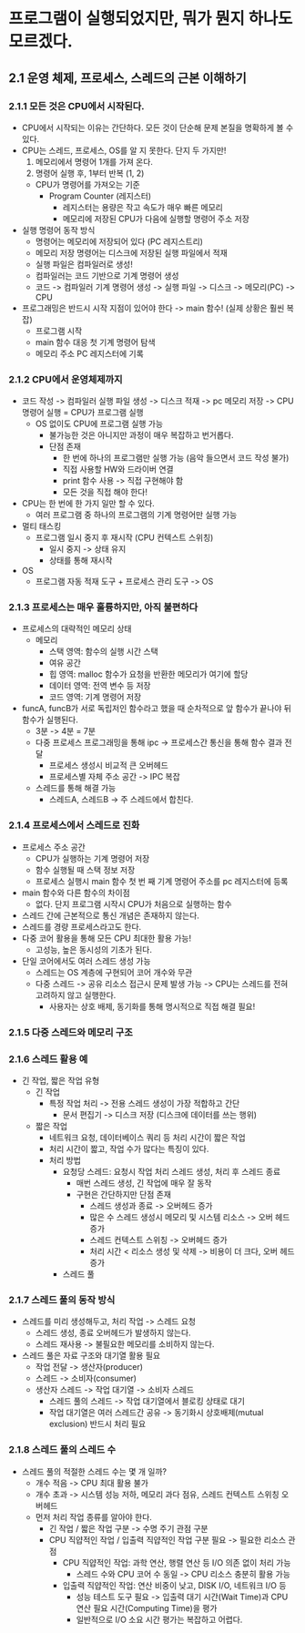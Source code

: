 # 프로그램이 실행되었지만, 뭐가 뭔지 하나도 모르겠다.

## 2.1 운영 체제, 프로세스, 스레드의 근본 이해하기

### 2.1.1 모든 것은 CPU에서 시작된다.
- CPU에서 시작되는 이유는 간단하다. 모든 것이 단순해 문제 본질을 명확하게 볼 수 있다.
- CPU는 스레드, 프로세스, OS를 알 지 못한다. 단지 두 가지만!
  1. 메모리에서 명령어 1개를 가져 온다.
  2. 명령어 실행 후, 1부터 반복 (1, 2)
  - CPU가 명령어를 가져오는 기준
    - Program Counter (레지스터)
      - 레지스터는 용량은 작고 속도가 매우 빠른 메모리
      - 메모리에 저장된 CPU가 다음에 실행할 명령어 주소 저장
- 실행 명령어 동작 방식
  - 명령어는 메모리에 저장되어 있다 (PC 레지스트리)
  - 메모리 저장 명령어는 디스크에 저장된 실행 파일에서 적재 
  - 실행 파일은 컴파일러로 생성!
  - 컴파일러는 코드 기반으로 기계 명령어 생성
  - 코드 -> 컴파일러 기계 명령어 생성 -> 실행 파일 -> 디스크 -> 메모리(PC) -> CPU
- 프로그래밍은 반드시 시작 지점이 있어야 한다 -> main 함수! (실제 상황은 훨씬 복잡)
  - 프로그램 시작
  - main 함수 대응 첫 기계 명령어 탐색
  - 메모리 주소 PC 레지스터에 기록

### 2.1.2 CPU에서 운영체제까지
- 코드 작성 -> 컴파일러 실행 파일 생성 -> 디스크 적재 -> pc 메모리 저장 -> CPU 명령어 실행 = CPU가 프로그램 실행
  - OS 없이도 CPU에 프로그램 실행 가능 
    - 불가능한 것은 아니지만 과정이 매우 복잡하고 번거롭다.
    - 단점 존재
      - 한 번에 하나의 프로그램만 실행 가능 (음악 들으면서 코드 작성 불가)
      - 직접 사용할 HW와 드라이버 연결
      - print 함수 사용 -> 직접 구현해야 함
      - 모든 것을 직접 해야 한다!
- CPU는 한 번에 한 가지 일만 할 수 있다.
  - 여러 프로그램 중 하나의 프로그램의 기계 명령어만 실행 가능
- 멀티 태스킹
  - 프로그램 일시 중지 후 재시작 (CPU 컨텍스트 스위칭)
    - 일시 중지 -> 상태 유지
    - 상태를 통해 재시작
- OS
  - 프로그램 자동 적재 도구 + 프로세스 관리 도구 -> OS

### 2.1.3 프로세스는 매우 훌륭하지만, 아직 불편하다
- 프로세스의 대략적인 메모리 상태
  - 메모리
    - 스택 영역: 함수의 실행 시간 스택
    - 여유 공간
    - 힙 영역: malloc 함수가 요청을 반환한 메모리가 여기에 할당
    - 데이터 영역: 전역 변수 등 저장
    - 코드 영역: 기계 명령어 저장
- funcA, funcB가 서로 독립저인 함수라고 했을 때 순차적으로 앞 함수가 끝나야 뒤 함수가 실행된다.
  - 3분 -> 4분 = 7분
  - 다중 프로세스 프로그래밍을 통해 ipc -> 프로세스간 통신을 통해 함수 결과 전달
    - 프로세스 생성시 비교적 큰 오버헤드
    - 프로세스별 자체 주소 공간 -> IPC 복잡
  - 스레드를 통해 해결 가능
    - 스레드A, 스레드B -> 주 스레드에서 합친다.

### 2.1.4 프로세스에서 스레드로 진화
- 프로세스 주소 공간
  - CPU가 실행하는 기계 명령어 저장
  - 함수 실행될 때 스택 정보 저장
  - 프로세스 실행시 main 함수 첫 번 째 기계 명령어 주소를 pc 레지스터에 등록
- main 함수와 다른 함수의 차이점
  - 없다. 단지 프로그램 시작시 CPU가 처음으로 실행하는 함수
- 스레드 간에 근본적으로 통신 개념은 존재하지 않는다.
- 스레드를 경량 프로세스라고도 한다.
- 다중 코어 활용을 통해 모든 CPU 최대한 활용 가능!
  - 고성능, 높은 동시성의 기초가 된다.
- 단일 코어에서도 여러 스레드 생성 가능
  - 스레드는 OS 계층에 구현되어 코어 개수와 무관
  - 다중 스레드 -> 공유 리소스 접근시 문제 발생 가능 -> CPU는 스레드를 전혀 고려하지 않고 실행한다.
    - 사용자는 상호 배제, 동기화를 통해 명시적으로 직접 해결 필요!

### 2.1.5 다중 스레드와 메모리 구조

### 2.1.6 스레드 활용 예
- 긴 작업, 짧은 작업 유형
  - 긴 작업
    - 특정 작업 처리 -> 전용 스레드 생성이 가장 적합하고 간단
      - 문서 편집기 -> 디스크 저장 (디스크에 데이터를 쓰는 행위)
  - 짧은 작업
    - 네트워크 요청, 데이터베이스 쿼리 등 처리 시간이 짧은 작업
    - 처리 시간이 짧고, 작업 수가 많다는 특징이 있다.
    - 처리 방법
      - 요청당 스레드: 요청시 작업 처리 스레드 생성, 처리 후 스레드 종료
        - 매번 스레드 생성, 긴 작업에 매우 잘 동작
        - 구현은 간단하지만 단점 존재
          - 스레드 생성과 종료 -> 오버헤드 증가
          - 많은 수 스레드 생성시 메모리 및 시스템 리소스 -> 오버 헤드 증가
          - 스레드 컨텍스트 스위칭 -> 오버헤드 증가
          - 처리 시간 < 리소스 생성 및 삭제 -> 비용이 더 크다, 오버 헤드 증가
      - 스레드 풀

### 2.1.7 스레드 풀의 동작 방식
- 스레드를 미리 생성해두고, 처리 작업 -> 스레드 요청
  - 스레드 생성, 종료 오버헤드가 발생하지 않는다.
  - 스레드 재사용 -> 불필요한 메모리를 소비하지 않는다.
- 스레드 풀은 자료 구조와 대기열 활용 필요
  - 작업 전달 -> 생산자(producer)
  - 스레드 -> 소비자(consumer)
  - 생산자 스레드 -> 작업 대기열 -> 소비자 스레드
    - 스레드 풀의 스레드 -> 작업 대기열에서 블로킹 상태로 대기
    - 작업 대기열은 여러 스레드간 공유 -> 동기화시 상호배제(mutual exclusion) 반드시 처리 필요

### 2.1.8 스레드 풀의 스레드 수
- 스레드 풀의 적절한 스레드 수는 몇 개 일까?
  - 개수 적음 -> CPU 최대 활용 불가
  - 개수 초과 -> 시스템 성능 저하, 메모리 과다 점유, 스레드 컨텍스트 스위칭 오버헤드
  - 먼저 처리 작업 종류를 알아야 한다.
    - 긴 작업 / 짧은 작업 구분 -> 수명 주기 관점 구분
    - CPU 직얍적인 작업 / 입출력 직얍적인 작업 구분 필요 -> 필요한 리소스 관점
      - CPU 직얍적인 작업: 과학 연산, 행렬 연산 등 I/O 의존 없이 처리 가능
        - 스레드 수와 CPU 코어 수 동일 -> CPU 리소스 충분히 활용 가능
      - 입출력 직얍적인 작업: 연산 비중이 낮고, DISK I/O, 네트워크 I/O 등
        - 성능 테스트 도구 필요 -> 입출력 대기 시간(Wait Time)과 CPU 연산 필요 시간(Computing Time)을 평가
        - 일반적으로 I/O 소요 시간 평가는 복잡하고 어렵다.